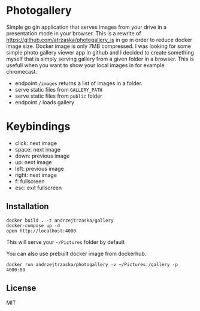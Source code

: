 # Photogallery

Simple go gin application that serves images from your drive in a presentation mode in your browser.
This is a rewrite of https://github.com/atrzaska/photogallery_js in go in order to reduce docker image size. Docker image is only 7MB compressed.
I was looking for some simple photo gallery viewer app in github and I decided to create something myself that is simply serving gallery from a given folder in a browser.
This is usefull when you want to show your local images in for example chromecast.

- endpoint `/images` returns a list of images in a folder.
- serve static files from `GALLERY_PATH`
- serve static files from `public` folder
- endpoint `/` loads gallery

# Keybindings
- click: next image
- space: next image
- down: previous image
- up: next image
- left: previous image
- right: next image
- f: fullscreen
- esc: exit fullscreen

## Installation
    
    docker build . -t andrzejtrzaska/gallery
    docker-compose up -d
    open http://localhost:4000
    
This will serve your `~/Pictures` folder by default

You can also use prebuilt docker image from dockerhub.

    docker run andrzejtrzaska/photogallery -v ~/Pictures:/gallery -p 4000:80

## License

MIT
